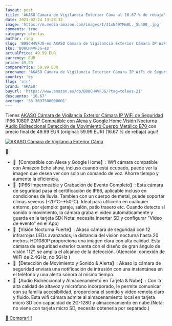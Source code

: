 ```yaml
---
layout: post
title: 'AKASO Cámara de Vigilancia Exterior Cáma al 16.67 % de rebaja'
date: 2021-02-24 13:28:32
image: 'https://m.media-amazon.com/images/I/31xN49YMm8L._SL400_.jpg'
comments: true
category: ofertas
author: ring
slug: 'B08CH4VFJG-es AKASO Cámara de Vigilancia Exterior Cámara IP WiFi de...'
sku: 'B08CH4VFJG-es'
actualPrice: 49.99 EUR
currency: EUR
price: 49.99
comparePrice: 59.99 EUR
prodname: 'AKASO Cámara de Vigilancia Exterior Cámara IP WiFi de Seguridad IP66 1080P 2MP Compatible con Alexa y Google Home Visión Nocturna Audio Bidireccional Detección de Movimiento  Cuerpo Metálico  B70 '
country: 'es'
flag: '🇪🇸'
brand: 'AKASO'
buyurl: 'https://www.amazon.es/dp/B08CH4VFJG/?tag=tolees-21'
descuento: '16.67'
average: '53.3637500000001'
---
```


Tienes [AKASO Cámara de Vigilancia Exterior Cámara IP WiFi de Seguridad IP66 1080P 2MP Compatible con Alexa y Google Home Visión Nocturna Audio Bidireccional Detección de Movimiento  Cuerpo Metálico  B70 ](https://www.amazon.es/dp/B08CH4VFJG/?tag=tolees-21) con precio final de  49.99 EUR (original: 59.99 EUR) (16.67 %  de rebaja) aqui!

[![AKASO Cámara de Vigilancia Exterior Cáma](https://m.media-amazon.com/images/I/31xN49YMm8L._SL400_.jpg)](https://www.amazon.es/dp/B08CH4VFJG/?tag=tolees-21)

🔎:

- 🏡【Compatible con Alexa y Google Home】: Wifi cámara compatible con Amazon Echo show, incluso cuando está ocupado, puede ver la imagen que desea ver con solo un comando de voz. Ahorre tiempo y aumente la eficiencia.
- 🏡【IP66 Impermeable y Grabación de Evento Completo】: Esta cámara de seguridad pasa el certificación de IP66, aplicable incluso en condiciones de lluvia. Tambien con un cuerpo de metal, puede soportar climas severos (-20℃~+50℃). Ideal para utilicerlo en cualquier entorno, por ejemplo: garaje, salón, patio trasero etc. Cuando detecte sl sonido o movimiento, la cámara graba el video automáticamente y guarda en la tarjeta SD( Nota: necesita insertar SD y configurar "Video de evento" en el App)
- 🏡【Visión Nocturna Fuerte】: Akaso cámara de seguridad con 12 infrarrojas LEDs avanzados, la distancia del visión nocturna hasta 20 metros. HD1080P proporciona una imagen clara con alta calidad. Esta cámara de seguridad exterior cuenta con el diseño de gran ángulo de visión 112°, se amplia el alcance de la detección. (Atención: conexión de WIFI de 2.4GHz, no 5GHz )
- 🏡【Detección de Movimiento y Sonido & Alerta】: Akaso ip cámara de seguridad enviará una notificación de intrusión con una instantánea en el teléfono y una alerta sonora al mismo tiempo.
- 🏡【Audio Bidireccional y Almacenamiento en Tarjeta & Nube】: Con la alta calidad de altavoz y micrófono incorporado, le permite comunicar con su familia accesibilidad, proporciona el sonido y video remota claro y fluido. Esta wifi cámara admite al almacenamiento local en tarjeta micro SD con capacidad de 2G-128G y almacenamiento en nube.(Nota: no viene con tarjeta micro SD, necesita obtenerla por separado.)

[🛒 Comprar!!!](https://www.amazon.es/dp/B08CH4VFJG/?tag=tolees-21)
